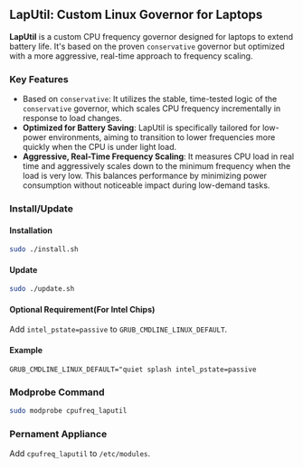 ## LapUtil: Custom Linux Governor for Laptops

**LapUtil** is a custom CPU frequency governor designed for laptops to extend battery life. It's based on the proven `conservative` governor but optimized with a more aggressive, real-time approach to frequency scaling.

### Key Features
- Based on `conservative`: It utilizes the stable, time-tested logic of the `conservative` governor, which scales CPU frequency incrementally in response to load changes.
- **Optimized for Battery Saving**: LapUtil is specifically tailored for low-power environments, aiming to transition to lower frequencies more quickly when the CPU is under light load.
- **Aggressive, Real-Time Frequency Scaling**: It measures CPU load in real time and aggressively scales down to the minimum frequency when the load is very low. This balances performance by minimizing power consumption without noticeable impact during low-demand tasks.
### Install/Update

#### Installation

```bash
sudo ./install.sh
```

#### Update
```bash
sudo ./update.sh
```

#### Optional Requirement(For Intel Chips)
Add `intel_pstate=passive` to `GRUB_CMDLINE_LINUX_DEFAULT`.

#### Example
`GRUB_CMDLINE_LINUX_DEFAULT="quiet splash intel_pstate=passive`

### Modprobe Command
```bash
sudo modprobe cpufreq_laputil
```

### Pernament Appliance
Add `cpufreq_laputil` to `/etc/modules`.

